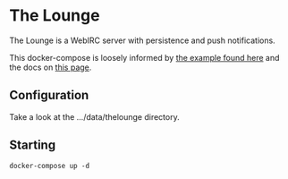 # The Lounge

The Lounge is a WebIRC server with persistence and push notifications.

This docker-compose is loosely informed by [the example found here](https://github.com/thelounge/thelounge-docker/blob/master/docker-compose.yml) and the docs on [this page](https://hub.docker.com/r/thelounge/thelounge).

## Configuration

Take a look at the .../data/thelounge directory.

## Starting

`docker-compose up -d`